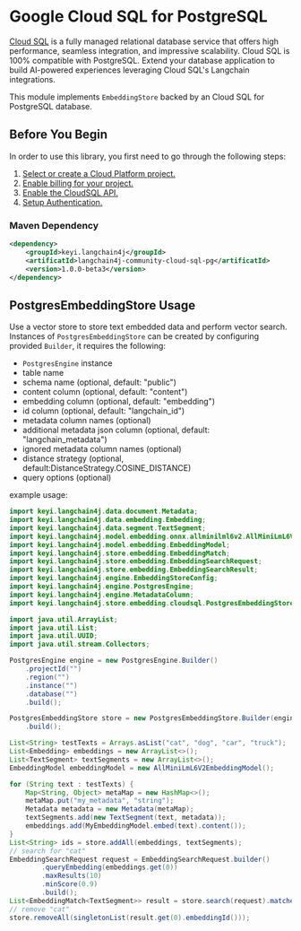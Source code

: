 # Google Cloud SQL for PostgreSQL

[Cloud SQL](https://cloud.google.com/sql/docs/postgres) is a fully managed relational database service that offers high performance, seamless integration, and impressive scalability. Cloud SQL is 100% compatible with PostgreSQL. Extend your database application to build AI-powered experiences leveraging Cloud SQL's Langchain integrations.

This module implements `EmbeddingStore` backed by an Cloud SQL for PostgreSQL database.

## Before You Begin

In order to use this library, you first need to go through the following
steps:

1. [Select or create a Cloud Platform project.](https://console.cloud.google.com/project)
2. [Enable billing for your project.](https://cloud.google.com/billing/docs/how-to/modify-project#enable_billing_for_a_project)
3. [Enable the CloudSQL API.](https://console.cloud.google.com/flows/enableapi?apiid=sql.googleapis.com)
4. [Setup Authentication.](https://googleapis.dev/python/google-api-core/latest/auth.html)

### Maven Dependency

```xml
<dependency>
    <groupId>keyi.langchain4j</groupId>
    <artificatId>langchain4j-community-cloud-sql-pg</artificatId>
    <version>1.0.0-beta3</version>
</dependency>
```

## PostgresEmbeddingStore Usage

Use a vector store to store text embedded data and perform vector search. Instances of `PostgresEmbeddingStore` can be created by configuring provided `Builder`, it requires the following:

- `PostgresEngine` instance
- table name
- schema name (optional, default: "public")
- content column (optional, default: "content")
- embedding column (optional, default: "embedding")
- id column (optional, default: "langchain_id")
- metadata column names (optional)
- additional metadata json column (optional, default: "langchain_metadata")
- ignored metadata column names (optional)
- distance strategy (optional, default:DistanceStrategy.COSINE_DISTANCE)
- query options (optional)

example usage:
```java
import keyi.langchain4j.data.document.Metadata;
import keyi.langchain4j.data.embedding.Embedding;
import keyi.langchain4j.data.segment.TextSegment;
import keyi.langchain4j.model.embedding.onnx.allminilml6v2.AllMiniLmL6V2EmbeddingModel;
import keyi.langchain4j.model.embedding.EmbeddingModel;
import keyi.langchain4j.store.embedding.EmbeddingMatch;
import keyi.langchain4j.store.embedding.EmbeddingSearchRequest;
import keyi.langchain4j.store.embedding.EmbeddingSearchResult;
import keyi.langchain4j.engine.EmbeddingStoreConfig;
import keyi.langchain4j.engine.PostgresEngine;
import keyi.langchain4j.engine.MetadataColumn;
import keyi.langchain4j.store.embedding.cloudsql.PostgresEmbeddingStore;

import java.util.ArrayList;
import java.util.List;
import java.util.UUID;
import java.util.stream.Collectors;

PostgresEngine engine = new PostgresEngine.Builder()
    .projectId("")
    .region("")
    .instance("")
    .database("")
    .build();

PostgresEmbeddingStore store = new PostgresEmbeddingStore.Builder(engine, TABLE_NAME)
    .build();

List<String> testTexts = Arrays.asList("cat", "dog", "car", "truck");
List<Embedding> embeddings = new ArrayList<>();
List<TextSegment> textSegments = new ArrayList<>();
EmbeddingModel embeddingModel = new AllMiniLmL6V2EmbeddingModel();

for (String text : testTexts) {
    Map<String, Object> metaMap = new HashMap<>();
    metaMap.put("my_metadata", "string");
    Metadata metadata = new Metadata(metaMap);
    textSegments.add(new TextSegment(text, metadata));
    embeddings.add(MyEmbeddingModel.embed(text).content());
}
List<String> ids = store.addAll(embeddings, textSegments);
// search for "cat"
EmbeddingSearchRequest request = EmbeddingSearchRequest.builder()
        .queryEmbedding(embeddings.get(0))
        .maxResults(10)
        .minScore(0.9)
        .build();
List<EmbeddingMatch<TextSegment>> result = store.search(request).matches();
// remove "cat"
store.removeAll(singletonList(result.get(0).embeddingId()));
```
